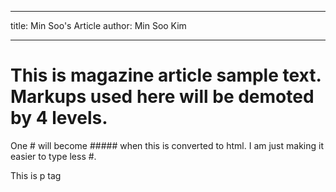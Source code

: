___
title: Min Soo's Article
author: Min Soo Kim


___

# This is magazine article sample text. Markups used here will be demoted by 4 levels.
One # will become ##### when this is converted to html. I am just making it easier to type less #.

This is p tag